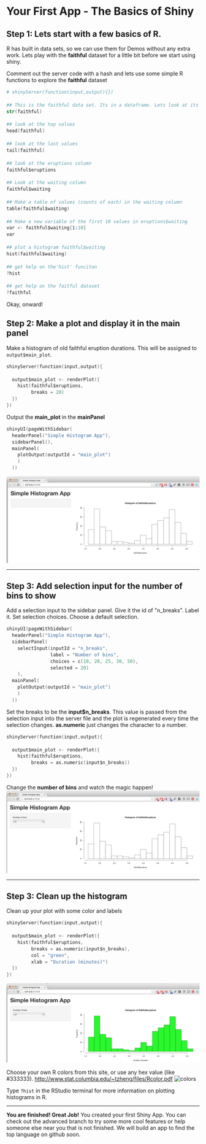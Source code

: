 # Your First App - The Basics of Shiny

## Step 1: Lets start with a few basics of R.

R has built in data sets, so we can use them for Demos without any extra work. Lets play with the **faithful** dataset for a little bit before we start using shiny. 

Comment out the server code with a hash and lets use some simple R functions to explore the **faithful** dataset

```s
# shinyServer(function(input,output){})

## This is the faithful data set. Its in a dataframe. Lets look at its structure.
str(faithful)

## look at the top values
head(faithful)

## look at the last values
tail(faithful)

## look at the eruptions column
faithful$eruptions

## Look at the waiting column
faithful$waiting

## Make a table of values (counts of each) in the waiting column
table(faithful$waiting)

## Make a new variable of the first 10 values in eruptions$waiting
var <- faithful$waiting[1:10]
var

## plot a histogram faithful$waiting
hist(faithful$waiting)

## get help on the'hist' funciton
?hist

## get help on the faitful dataset
?faithful
```

Okay, onward!

## Step 2: Make a plot and display it in the main panel

Make a histogram of old faithful eruption durations. This will be assigned to `output$main_plot`.
```s
shinyServer(function(input,output){

  output$main_plot <- renderPlot({
    hist(faithful$eruptions,
         breaks = 20)
  })
})
```

Output the **main_plot** in the **mainPanel**
```s
shinyUI(pageWithSidebar(
  headerPanel("Simple Histogram App"),
  sidebarPanel(),
  mainPanel(
    plotOutput(outputId = "main_plot")
    )
  ))
```

![step2](www/step_2.png?raw=true)

----
## Step 3: Add selection input for the number of bins to show

Add a selection input to the sidebar panel. Give it the id of "n_breaks". Label it. Set selection choices. Choose a default selection.
```s
shinyUI(pageWithSidebar(
  headerPanel("Simple Histogram App"),
  sidebarPanel(
    selectInput(inputId = "n_breaks",
                label = "Number of bins",
                choices = c(10, 20, 25, 30, 50),
                selected = 20)
    ),
  mainPanel(
    plotOutput(outputId = "main_plot")
    )
  ))
```

Set the breaks to be the **input$n_breaks**. This value is passed from the selection input into the server file and the plot is regenerated every time the selection changes. **as.numeric** just changes the character to a number.
```s
shinyServer(function(input,output){

  output$main_plot <- renderPlot({
    hist(faithful$eruptions,
         breaks = as.numeric(input$n_breaks))
  })
})
```

Change the **number of bins** and watch the magic happen!
![step3](www/step_3.png?raw=true)

----
## Step 3: Clean up the histogram

Clean up your plot with some color and labels
```s
shinyServer(function(input,output){

  output$main_plot <- renderPlot({
    hist(faithful$eruptions,
         breaks = as.numeric(input$n_breaks),
         col = "green",
         xlab = "Duration (minutes)")
  })
})
```

![step4](www/step_4.png?raw=true)

Choose your own R colors from this site, or use any hex value (like #333333).
http://www.stat.columbia.edu/~tzheng/files/Rcolor.pdf
![colors](www/R_colors.png?raw=true)

Type `?hist` in the RStudio terminal for more information on plotting histograms in R.

----

**You are finished! Great Job!** You created your first Shiny App. You can check out the advanced branch to try some more cool features or help someone else near you that is not finished. We will build an app to find the top language on github soon. 


